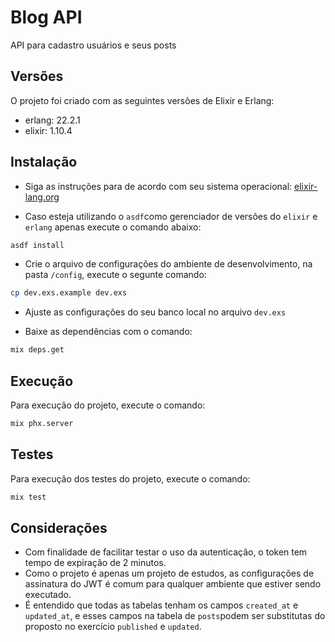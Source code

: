 # Blog API

API para cadastro usuários e seus posts

## Versões

O projeto foi criado com as seguintes versões de Elixir e Erlang:

- erlang: 22.2.1
- elixir: 1.10.4

## Instalação

- Siga as instruções para de acordo com seu sistema operacional: [elixir-lang.org](https://elixir-lang.org/install.html)

- Caso esteja utilizando o `asdf`como gerenciador de versões do `elixir` e `erlang` apenas execute o comando abaixo:

```sh
asdf install
```

- Crie o arquivo de configurações do ambiente de desenvolvimento, na pasta `/config`, execute o segunte comando:

```sh
cp dev.exs.example dev.exs 
```

- Ajuste as configurações do seu banco local no arquivo `dev.exs`

- Baixe as dependências com o comando:

```sh
mix deps.get
```

## Execução

Para execução do projeto, execute o comando:

```sh
mix phx.server
```

## Testes

Para execução dos testes do projeto, execute o comando:

```sh
mix test
```

## Considerações

- Com finalidade de facilitar testar o uso da autenticação, o token tem tempo de expiração de 2 minutos.
- Como o projeto é apenas um projeto de estudos, as configurações de assinatura do JWT é comum para qualquer ambiente que estiver sendo executado.
- É entendido que todas as tabelas tenham os campos `created_at` e `updated_at`, e esses campos na tabela de `posts`podem ser substitutas do proposto no exercício `published` e `updated`.
